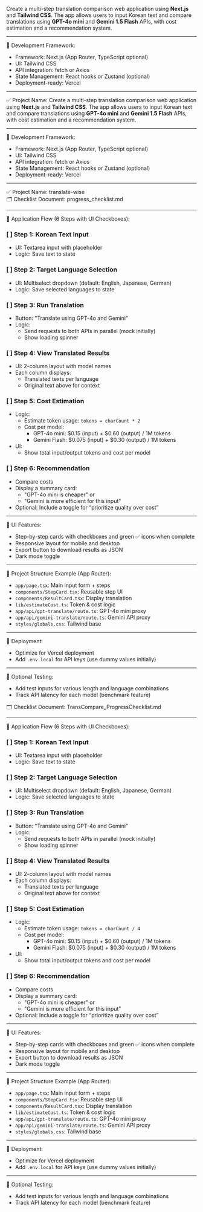 
Create a multi-step translation comparison web application using **Next.js** and **Tailwind CSS**. The app allows users to input Korean text and compare translations using **GPT-4o mini** and **Gemini 1.5 Flash** APIs, with cost estimation and a recommendation system.

---

🔧 Development Framework:
- Framework: Next.js (App Router, TypeScript optional)
- UI: Tailwind CSS
- API integration: fetch or Axios
- State Management: React hooks or Zustand (optional)
- Deployment-ready: Vercel

---

✅ Project Name: Create a multi-step translation comparison web application using **Next.js** and **Tailwind CSS**. The app allows users to input Korean text and compare translations using **GPT-4o mini** and **Gemini 1.5 Flash** APIs, with cost estimation and a recommendation system.

---

🔧 Development Framework:
- Framework: Next.js (App Router, TypeScript optional)
- UI: Tailwind CSS
- API integration: fetch or Axios
- State Management: React hooks or Zustand (optional)
- Deployment-ready: Vercel

---

✅ Project Name: translate-wise  
🗂 Checklist Document: progress_checklist.md

---

📌 Application Flow (6 Steps with UI Checkboxes):

### [ ] Step 1: Korean Text Input
- UI: Textarea input with placeholder
- Logic: Save text to state

### [ ] Step 2: Target Language Selection
- UI: Multiselect dropdown (default: English, Japanese, German)
- Logic: Save selected languages to state

### [ ] Step 3: Run Translation
- Button: "Translate using GPT-4o and Gemini"
- Logic:
  - Send requests to both APIs in parallel (mock initially)
  - Show loading spinner

### [ ] Step 4: View Translated Results
- UI: 2-column layout with model names
- Each column displays:
  - Translated texts per language
  - Original text above for context

### [ ] Step 5: Cost Estimation
- Logic:
  - Estimate token usage: `tokens = charCount * 2`
  - Cost per model:
    * GPT-4o mini: $0.15 (input) + $0.60 (output) / 1M tokens
    * Gemini Flash: $0.075 (input) + $0.30 (output) / 1M tokens
- UI:
  - Show total input/output tokens and cost per model

### [ ] Step 6: Recommendation
- Compare costs
- Display a summary card:
  - "GPT-4o mini is cheaper" or
  - "Gemini is more efficient for this input"
- Optional: Include a toggle for “prioritize quality over cost”

---

🎨 UI Features:
- Step-by-step cards with checkboxes and green ✅ icons when complete
- Responsive layout for mobile and desktop
- Export button to download results as JSON
- Dark mode toggle

---

📁 Project Structure Example (App Router):
- `app/page.tsx`: Main input form + steps
- `components/StepCard.tsx`: Reusable step UI
- `components/ResultCard.tsx`: Display translation
- `lib/estimateCost.ts`: Token & cost logic
- `app/api/gpt-translate/route.ts`: GPT-4o mini proxy
- `app/api/gemini-translate/route.ts`: Gemini API proxy
- `styles/globals.css`: Tailwind base

---

🚀 Deployment:
- Optimize for Vercel deployment
- Add `.env.local` for API keys (use dummy values initially)

---

🧪 Optional Testing:
- Add test inputs for various length and language combinations
- Track API latency for each model (benchmark feature)

  
🗂 Checklist Document: TransCompare_ProgressChecklist.md

---

📌 Application Flow (6 Steps with UI Checkboxes):

### [ ] Step 1: Korean Text Input
- UI: Textarea input with placeholder
- Logic: Save text to state

### [ ] Step 2: Target Language Selection
- UI: Multiselect dropdown (default: English, Japanese, German)
- Logic: Save selected languages to state

### [ ] Step 3: Run Translation
- Button: "Translate using GPT-4o and Gemini"
- Logic:
  - Send requests to both APIs in parallel (mock initially)
  - Show loading spinner

### [ ] Step 4: View Translated Results
- UI: 2-column layout with model names
- Each column displays:
  - Translated texts per language
  - Original text above for context

### [ ] Step 5: Cost Estimation
- Logic:
  - Estimate token usage: `tokens = charCount / 4`
  - Cost per model:
    * GPT-4o mini: $0.15 (input) + $0.60 (output) / 1M tokens
    * Gemini Flash: $0.075 (input) + $0.30 (output) / 1M tokens
- UI:
  - Show total input/output tokens and cost per model

### [ ] Step 6: Recommendation
- Compare costs
- Display a summary card:
  - "GPT-4o mini is cheaper" or
  - "Gemini is more efficient for this input"
- Optional: Include a toggle for “prioritize quality over cost”

---

🎨 UI Features:
- Step-by-step cards with checkboxes and green ✅ icons when complete
- Responsive layout for mobile and desktop
- Export button to download results as JSON
- Dark mode toggle

---

📁 Project Structure Example (App Router):
- `app/page.tsx`: Main input form + steps
- `components/StepCard.tsx`: Reusable step UI
- `components/ResultCard.tsx`: Display translation
- `lib/estimateCost.ts`: Token & cost logic
- `app/api/gpt-translate/route.ts`: GPT-4o mini proxy
- `app/api/gemini-translate/route.ts`: Gemini API proxy
- `styles/globals.css`: Tailwind base

---

🚀 Deployment:
- Optimize for Vercel deployment
- Add `.env.local` for API keys (use dummy values initially)

---

🧪 Optional Testing:
- Add test inputs for various length and language combinations
- Track API latency for each model (benchmark feature)
